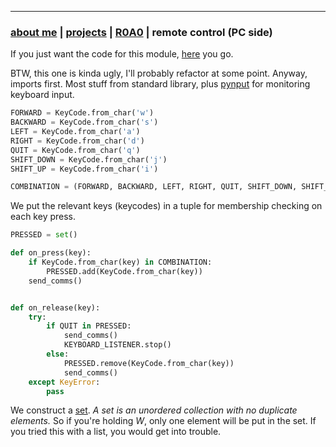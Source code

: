 * * *
### [about me](https://abradaric.me)   |   [projects](./projects.html) | [R0A0](./r0a0.html)   |   remote control (PC side)

If you just want the code for this module, [here](./remote_control_pc.py) you go.

BTW, this one is kinda ugly, I'll probably refactor at some point. Anyway, imports first. Most stuff from standard library, plus [pynput](https://github.com/moses-palmer/pynput) for monitoring keyboard input.

```python
FORWARD = KeyCode.from_char('w')
BACKWARD = KeyCode.from_char('s')
LEFT = KeyCode.from_char('a')
RIGHT = KeyCode.from_char('d')
QUIT = KeyCode.from_char('q')
SHIFT_DOWN = KeyCode.from_char('j')
SHIFT_UP = KeyCode.from_char('i')

COMBINATION = (FORWARD, BACKWARD, LEFT, RIGHT, QUIT, SHIFT_DOWN, SHIFT_UP)
```

We put the relevant keys (keycodes) in a tuple for membership checking on each key press.

```python
PRESSED = set()

def on_press(key):
    if KeyCode.from_char(key) in COMBINATION:
        PRESSED.add(KeyCode.from_char(key))
    send_comms()


def on_release(key):
    try:
        if QUIT in PRESSED:
            send_comms()
            KEYBOARD_LISTENER.stop()
        else:
            PRESSED.remove(KeyCode.from_char(key))
            send_comms()
    except KeyError:
        pass

```

We construct a [set](https://docs.python.org/3.7/tutorial/datastructures.html?highlight=set#sets). _A set is an unordered collection with no duplicate elements._ So if you're holding _W_, only one element will be put in the set. If you tried this with a list, you would get into trouble.
